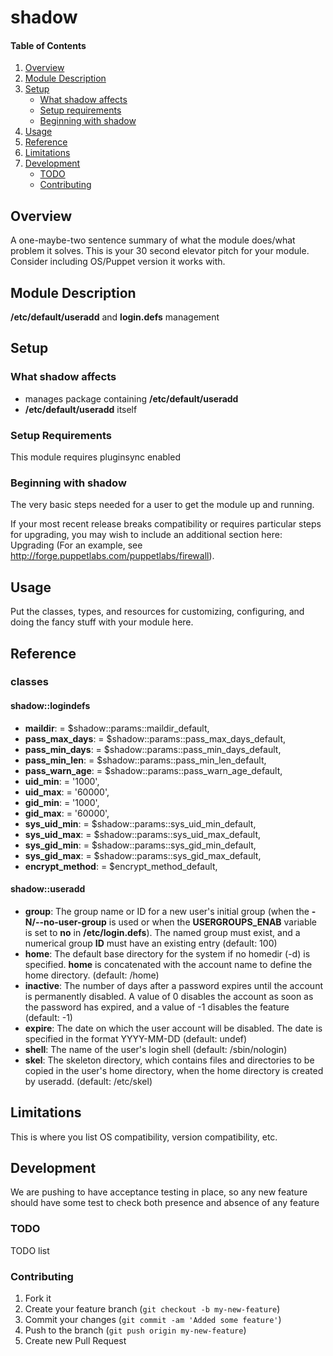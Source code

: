 # shadow

#### Table of Contents

1. [Overview](#overview)
2. [Module Description](#module-description)
3. [Setup](#setup)
    * [What shadow affects](#what-shadow-affects)
    * [Setup requirements](#setup-requirements)
    * [Beginning with shadow](#beginning-with-shadow)
4. [Usage](#usage)
5. [Reference](#reference)
5. [Limitations](#limitations)
6. [Development](#development)
    * [TODO](#todo)
    * [Contributing](#contributing)

## Overview

A one-maybe-two sentence summary of what the module does/what problem it solves.
This is your 30 second elevator pitch for your module. Consider including
OS/Puppet version it works with.

## Module Description

**/etc/default/useradd** and **login.defs** management

## Setup

### What shadow affects

* manages package containing **/etc/default/useradd**
* **/etc/default/useradd** itself

### Setup Requirements

This module requires pluginsync enabled

### Beginning with shadow

The very basic steps needed for a user to get the module up and running.

If your most recent release breaks compatibility or requires particular steps
for upgrading, you may wish to include an additional section here: Upgrading
(For an example, see http://forge.puppetlabs.com/puppetlabs/firewall).

## Usage

Put the classes, types, and resources for customizing, configuring, and doing
the fancy stuff with your module here.

## Reference

### classes

#### shadow::logindefs

* **maildir**:        = $shadow::params::maildir_default,
* **pass_max_days**:  = $shadow::params::pass_max_days_default,
* **pass_min_days**:  = $shadow::params::pass_min_days_default,
* **pass_min_len**:   = $shadow::params::pass_min_len_default,
* **pass_warn_age**:  = $shadow::params::pass_warn_age_default,
* **uid_min**:			  = '1000',
* **uid_max**:			  = '60000',
* **gid_min**:			  = '1000',
* **gid_max**:			  = '60000',
* **sys_uid_min**:    = $shadow::params::sys_uid_min_default,
* **sys_uid_max**:    = $shadow::params::sys_uid_max_default,
* **sys_gid_min**:    = $shadow::params::sys_gid_min_default,
* **sys_gid_max**:    = $shadow::params::sys_gid_max_default,
* **encrypt_method**: = $encrypt_method_default,

#### shadow::useradd

* **group**: The group name or ID for a new user's initial group (when the **-N/--no-user-group** is used or when the **USERGROUPS_ENAB** variable is set to **no** in **/etc/login.defs**). The named group must exist, and a numerical group **ID** must have an existing entry (default: 100)
* **home**: The default base directory for the system if no homedir (-d) is specified. **home** is concatenated with the account name to define the home directory. (default: /home)
* **inactive**:  The number of days after a password expires until the account is permanently disabled. A value of 0 disables the account as soon as the password has expired, and a value of -1 disables the feature (default: -1)
* **expire**: The date on which the user account will be disabled. The date is specified in the format YYYY-MM-DD (default: undef)
* **shell**: The name of the user's login shell (default: /sbin/nologin)
* **skel**:  The skeleton directory, which contains files and directories to be copied in the user's home directory, when the home directory is created by useradd. (default: /etc/skel)

## Limitations

This is where you list OS compatibility, version compatibility, etc.

## Development

We are pushing to have acceptance testing in place, so any new feature should
have some test to check both presence and absence of any feature

### TODO

TODO list

### Contributing

1. Fork it
2. Create your feature branch (`git checkout -b my-new-feature`)
3. Commit your changes (`git commit -am 'Added some feature'`)
4. Push to the branch (`git push origin my-new-feature`)
5. Create new Pull Request
